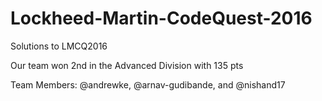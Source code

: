 # Lockheed-Martin-CodeQuest-2016

Solutions to LMCQ2016

Our team won 2nd in the Advanced Division with 135 pts

Team Members: @andrewke, @arnav-gudibande, and @nishand17
